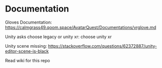 # Documentation
Gloves Documentation: https://calmgrass49.qoom.space/AvatarQuest/Documentations/vrglove.md

Unity asks choose legacy or unity xr: choose unity xr

Unity scene missing: https://stackoverflow.com/questions/62372887/unity-editor-scene-is-black

Read wiki for this repo
